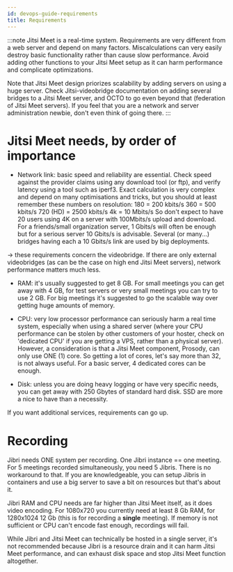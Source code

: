 ```yaml
---
id: devops-guide-requirements
title: Requirements
---
```


:::note
Jitsi Meet is a real-time system.
Requirements are very different from a web server and depend on many factors.
Miscalculations can very easily destroy basic functionality rather than cause slow performance.
Avoid adding other functions to your Jitsi Meet setup as it can harm performance and complicate optimizations.

Note that Jitsi Meet design priorizes scalability by adding servers on using a huge server. Check Jitsi-videobridge documentation on adding several bridges to a Jitsi Meet server, and OCTO to go even beyond that (federation of Jitsi Meet servers). If you feel that you are a network and server administration newbie, don't even think of going there.
:::

# Jitsi Meet needs, by order of importance

- Network link: basic speed and reliability are essential. Check speed against the provider claims using any download tool (or ftp), and
verify latency using a tool such as iperf3.
Exact calculation is very complex and depend on many optimisations and tricks, but you should at least remember these numbers on resolution:
180 = 200 kbits/s
360 = 500 kbits/s
720 (HD) = 2500 kbits/s
4k = 10 Mbits/s
So don't expect to have 20 users using 4K on a server with 100Mbits/s upload and download.
For a friends/small organization server, 1 Gbits/s will often be enough but for a serious server 10 Gbits/s
is advisable. Several (or many...) bridges having each a 10 Gbits/s link are used by big deployments.

-> these requirements concern the videobridge. If there are only external videobridges (as can be the case on high end Jitsi Meet servers), network performance matters much less.

- RAM: it's usually suggested to get 8 GB.
 For small meetings you can get away with 4 GB, for test servers or very small meetings you can try to use 2 GB.
 For big meetings it's suggested to go the scalable way over getting huge amounts of memory.


- CPU: very low processor performance can seriously harm a real time system, especially when using a shared server (where your CPU performance can be stolen by other customers of your hoster, check on 'dedicated CPU' if you are getting a VPS, rather than a physical server). However, a consideration is that a Jitsi Meet component, Prosody, can only use ONE (1) core. So getting a lot of cores, let's say more than 32, is not always useful. For a basic server, 4 dedicated cores can be enough.

- Disk: unless you are doing heavy logging or have very specific needs, you can get away with 250 Gbytes of standard hard disk.
SSD are more a nice to have than a necessity.


If you want additional services, requirements can go up.


# Recording

Jibri needs ONE system per recording.
One Jibri instance == one meeting. For 5 meetings recorded simultaneously, you need 5 Jibris.
There is no workaround to that.
If you are knowledgeable, you can setup Jibris in containers and use a big server to save a bit on resources but that's about it.

Jibri RAM and CPU needs are far higher than Jitsi Meet itself, as it does video encoding.
For 1080x720 you currently need at least 8 Gb RAM, for 1280x1024 12 Gb (this is for recording a __single__  meeting).
If memory is not sufficient or CPU can't encode fast enough, recordings will fail.

While Jibri and Jitsi Meet can technically be hosted in a single server, it's not recommended because Jibri is a resource drain and it can harm Jitsi Meet performance, and can exhaust disk space and stop Jitsi Meet function altogether.



